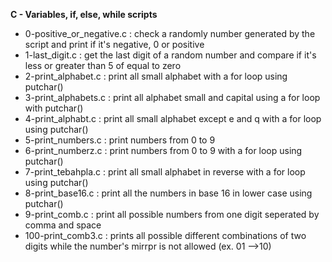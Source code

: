 **C - Variables, if, else, while scripts**
* 0-positive_or_negative.c : check a randomly number generated by the script and print if it's negative, 0 or positive
* 1-last_digit.c : get the last digit of a random number and compare if it's less or greater than 5 of equal to zero
* 2-print_alphabet.c : print all small alphabet with a for loop using putchar()
* 3-print_alphabets.c : print all alphabet small and capital using a for loop with putchar()
* 4-print_alphabt.c : print all small alphabet except e and q with a for loop using putchar()
* 5-print_numbers.c : print numbers from 0 to 9
* 6-print_numberz.c : print numbers from 0 to 9 with a for loop using putchar()
* 7-print_tebahpla.c : print all small alphabet in reverse with a for loop using putchar()
* 8-print_base16.c : print all the numbers in base 16 in lower case using putchar()
* 9-print_comb.c : print all possible numbers from one digit seperated by comma and space
* 100-print_comb3.c : prints all possible different combinations of two digits while the number's mirrpr is not allowed (ex. 01 -->10)
